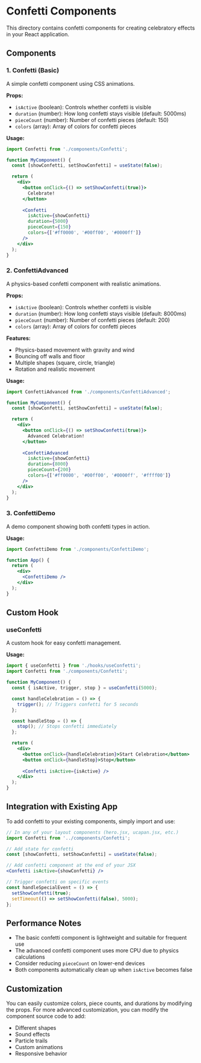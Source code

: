 # Confetti Components

This directory contains confetti components for creating celebratory effects in your React application.

## Components

### 1. Confetti (Basic)
A simple confetti component using CSS animations.

**Props:**
- `isActive` (boolean): Controls whether confetti is visible
- `duration` (number): How long confetti stays visible (default: 5000ms)
- `pieceCount` (number): Number of confetti pieces (default: 150)
- `colors` (array): Array of colors for confetti pieces

**Usage:**
```jsx
import Confetti from './components/Confetti';

function MyComponent() {
  const [showConfetti, setShowConfetti] = useState(false);

  return (
    <div>
      <button onClick={() => setShowConfetti(true)}>
        Celebrate!
      </button>
      
      <Confetti 
        isActive={showConfetti}
        duration={5000}
        pieceCount={150}
        colors={['#ff0000', '#00ff00', '#0000ff']}
      />
    </div>
  );
}
```

### 2. ConfettiAdvanced
A physics-based confetti component with realistic animations.

**Props:**
- `isActive` (boolean): Controls whether confetti is visible
- `duration` (number): How long confetti stays visible (default: 8000ms)
- `pieceCount` (number): Number of confetti pieces (default: 200)
- `colors` (array): Array of colors for confetti pieces

**Features:**
- Physics-based movement with gravity and wind
- Bouncing off walls and floor
- Multiple shapes (square, circle, triangle)
- Rotation and realistic movement

**Usage:**
```jsx
import ConfettiAdvanced from './components/ConfettiAdvanced';

function MyComponent() {
  const [showConfetti, setShowConfetti] = useState(false);

  return (
    <div>
      <button onClick={() => setShowConfetti(true)}>
        Advanced Celebration!
      </button>
      
      <ConfettiAdvanced 
        isActive={showConfetti}
        duration={8000}
        pieceCount={200}
        colors={['#ff0000', '#00ff00', '#0000ff', '#ffff00']}
      />
    </div>
  );
}
```

### 3. ConfettiDemo
A demo component showing both confetti types in action.

**Usage:**
```jsx
import ConfettiDemo from './components/ConfettiDemo';

function App() {
  return (
    <div>
      <ConfettiDemo />
    </div>
  );
}
```

## Custom Hook

### useConfetti
A custom hook for easy confetti management.

**Usage:**
```jsx
import { useConfetti } from './hooks/useConfetti';
import Confetti from './components/Confetti';

function MyComponent() {
  const { isActive, trigger, stop } = useConfetti(5000);

  const handleCelebration = () => {
    trigger(); // Triggers confetti for 5 seconds
  };

  const handleStop = () => {
    stop(); // Stops confetti immediately
  };

  return (
    <div>
      <button onClick={handleCelebration}>Start Celebration</button>
      <button onClick={handleStop}>Stop</button>
      
      <Confetti isActive={isActive} />
    </div>
  );
}
```

## Integration with Existing App

To add confetti to your existing components, simply import and use:

```jsx
// In any of your layout components (hero.jsx, ucapan.jsx, etc.)
import Confetti from '../components/Confetti';

// Add state for confetti
const [showConfetti, setShowConfetti] = useState(false);

// Add confetti component at the end of your JSX
<Confetti isActive={showConfetti} />

// Trigger confetti on specific events
const handleSpecialEvent = () => {
  setShowConfetti(true);
  setTimeout(() => setShowConfetti(false), 5000);
};
```

## Performance Notes

- The basic confetti component is lightweight and suitable for frequent use
- The advanced confetti component uses more CPU due to physics calculations
- Consider reducing `pieceCount` on lower-end devices
- Both components automatically clean up when `isActive` becomes false

## Customization

You can easily customize colors, piece counts, and durations by modifying the props. For more advanced customization, you can modify the component source code to add:

- Different shapes
- Sound effects
- Particle trails
- Custom animations
- Responsive behavior
